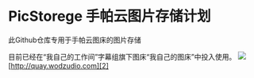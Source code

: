 # PicStorege 手帕云图片存储计划
此Github仓库专用于手帕云图床的图片存储

目前已经在“我自己的工作间”字幕组旗下图床“我自己的图床”中投入使用。
![][1]
[http://quay.wodzudio.com][2]


  [1]: https://fastly.jsdelivr.net/gh/lemontea66/pic@328c6387e9a9a4301e9e6c0deb8c7a2abceaf661/2022/03/07/0dc7a30c3513ef72ef6b0773c6477776.png
  [2]: http://quay.wodzudio.com
